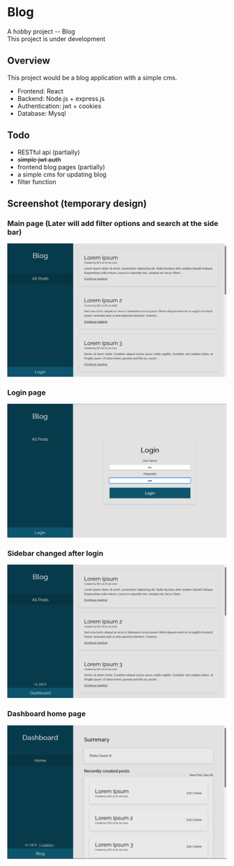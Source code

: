 # Blog
A hobby project -- Blog  
This project is under development

## Overview
This project would be a blog application with a simple cms.
- Frontend: React
- Backend: Node.js + express.js
- Authentication: jwt + cookies
- Database: Mysql

## Todo
- RESTful api (partially)
- ~~simple jwt auth~~
- frontend blog pages (partially)
- a simple cms for updating blog
- filter function

## Screenshot (temporary design)
### Main page (Later will add filter options and search at the side bar)
![alt text](https://github.com/cskwok/Blog/blob/master/readme-assets/blog.png?raw=true)
### Login page
![alt text](https://github.com/cskwok/Blog/blob/master/readme-assets/login.png?raw=true)
### Sidebar changed after login
![alt text](https://github.com/cskwok/Blog/blob/master/readme-assets/after-login.png?raw=true)
### Dashboard home page
![alt text](https://github.com/cskwok/Blog/blob/master/readme-assets/dashboard-home.png?raw=true)